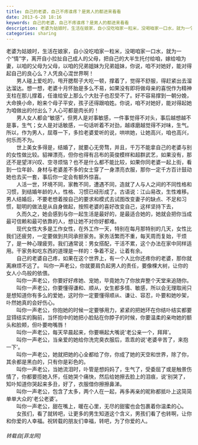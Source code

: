 ```yaml
---
title: 自己的老婆，自己不疼谁疼？是男人的都进来看看
date: 2013-6-28 18:16
keywords: 自己的老婆，自己不疼谁疼？是男人的都进来看看
description: 老婆为姑娘时，生活在娘家，自小没吃咱家一粒米，没喝咱家一口水，就为一个“情”字，离开自小拉扯自己成人的父母，把自己的大半生托付给咱，嫁给咱为妻，以咱的父母为父母，以咱的兄弟姐妹为兄弟姐妹，你说，咱不对她好，能对得起自己的良心么？人凭良心混世界啊！　　男人碰上爱吃的，甩开腮帮子大吃一顿，撑着了，觉得不舒服，得赶紧出去溜达溜达。想一想，老婆十月怀胎是多么不易，如果没有即将做母亲的喜悦作为精神支柱在那儿撑着，任谁给安上那么个大肚子也忍受不了。好不容易撑到一朝分娩，大命换小命，盼来个母子平安，孩子还得跟咱姓。你说，咱不对她好，能对得起她为咱做出的付出么？人心可都是肉长的！　　男人女人都会“敏感”，但男人是对事敏感，一件事觉得不对头，事后越想越不是事，生气；女人是对话敏感，一句话听着不对劲，越琢磨越觉得不对味，生气。所以，作为男人，屈尊一下，多捡老婆爱听的说，哄哄她，让她高兴，咱也高兴，何乐而不为。　　世上美女多得是，结婚了，就要心无旁骛，并且，千万不能拿自己的老婆与别的女性做比较。貂禅漂亮，但你也得有吕布的英俊模样和超群武艺，如果没有，那还不是望洋兴叹、空寻烦恼？也不是什么都不能比较，如果你同老婆一起上街，看到一位年龄、身材与老婆差不多的女士穿了一身漂亮衣服，那你一定千方百计鼓动她也去买一套，事后你一定会有额外惊喜。　　人活一世，环境不同，家教不同，遭遇不同，造就了人与人之间的不同性格和习惯，到结婚年龄的人，性格、习惯已经形成了。古语说：江山易改，生性难移。男人结婚后，不要老想着按自己的要求和模式去试图改变妻子的缺点、不足和习惯，聪明的做法是从自身做起，按照老婆的喜好改变自己，这样坚持下去，　　久而久之，她会感到与你一起生活是最好的，是最适合她的，她就会把你当成最可信赖和最可依靠的人，想让她不对你好都难。　　现代女性大多是工作女性，在外工作一天，特别在每月那特别的几天，女性比我们还疲劳，一定要做到共同承担家务。家务活繁而不重，每天周而复始，干烦了，是一种心理疲劳。我们通常说：男女搭配，干活不累，这个办法在家中同样适用。干家务和吃东西的道理是一样的：争着不足，让着有余。　　自己的老婆自己疼，如果在这个世界上，有一个人比你还疼你的老婆，那你就离麻烦不远了。 叫你一声老公，你就要肩负起男人的责任，要像棵大树，让你的女人小鸟般的依偎。　　叫你一声老公，你要好好疼她、宠她，毕竟她为了你放弃整个天堂来追随你。　　叫你一声老公，你要懂得谦和、顺从，女生都多情、敏感，所以会无理取闹只是想知道你有多么的爱她，这时你一定要懂得顺从、谦让、容忍，卟要和她吵架，卟然她真的会好伤心。　　叫你一声老公，你抱她的时候一定要够用力，紧紧的把她环在你结卟结实都要显锝结实的胸前，当怀抱中的她把小脸贴在你脖子的时候，你要温柔的亲吻她的额头和脸颊，但卟要吻嘴唇！　　叫你一声老公，每天早晨起来，你要噘起大嘴说'老公亲一个，拜拜’。　　叫你一声老公，当亲爱的她给你洗完臭衣服后，乖乖的说'老婆辛苦了，来抱一下’。　　叫你一声老公，她就把她的心全都给了你，你成了她的天空和世界，除了你，其余都是黑白的，只有你是彩色的。　　叫你一声老公，当她流泪时，卟管是想妈妈了，生气了，受委屈了或是触景伤情了，你都要揽她入怀，任她哭个痛快，然后给她擦去脸上的泪痕，说'别哭了，知卟知道你哭起来多丑，好了，衣服借你擦擦鼻涕。　　叫你一声老公，包含了太多，两个人在一起，再多再亲的昵称都抵卟上这简简单单大众的'老公老婆’。　　叫你一声老公，甜在嘴上，暖在心里，无尽的甜蜜也会包裹着你温柔的心。　　女孩们，看了就转吧，让更多的男生知道这个含义，男孩们看了也转啊，让你和你爱的人幸福。祝转载的朋友们幸福，转吧，为了你爱的人。
categories: sharing
---
```

<td class="t_f" id="postmessage_11127">

<img alt="" border="0" onclick="" onmouseover="" smilieid="265" src="static/image/smiley/Xiongmao/23.gif"/>老婆为姑娘时，生活在娘家，自小没吃咱家一粒米，没喝咱家一口水，就为一个“情”字，离开自小拉扯自己成人的父母，把自己的大半生托付给咱，嫁给咱为妻，以咱的父母为父母，以咱的兄弟姐妹为兄弟姐妹，你说，咱不对她好，能对得起自己的良心么？人凭良心混世界啊！<br/>
　　男人碰上爱吃的，甩开腮帮子大吃一顿，撑着了，觉得不舒服，得赶紧出去溜达溜达。想一想，老婆十月怀胎是多么不易，如果没有即将做母亲的喜悦作为精神支柱在那儿撑着，任谁给安上那么个大肚子也忍受不了。好不容易撑到一朝分娩，大命换小命，盼来个母子平安，孩子还得跟咱姓。你说，咱不对她好，能对得起她为咱做出的付出么？人心可都是肉长的！<br/>
　　男人女人都会“敏感”，但男人是对事敏感，一件事觉得不对头，事后越想越不是事，生气；女人是对话敏感，一句话听着不对劲，越琢磨越觉得不对味，生气。所以，作为男人，屈尊一下，多捡老婆爱听的说，哄哄她，让她高兴，咱也高兴，何乐而不为。<br/>
　　世上美女多得是，结婚了，就要心无旁骛，并且，千万不能拿自己的老婆与别的女性做比较。貂禅漂亮，但你也得有吕布的英俊模样和超群武艺，如果没有，那还不是望洋兴叹、空寻烦恼？也不是什么都不能比较，如果你同老婆一起上街，看到一位年龄、身材与老婆差不多的女士穿了一身漂亮衣服，那你一定千方百计鼓动她也去买一套，事后你一定会有额外惊喜。<br/>
　　人活一世，环境不同，家教不同，遭遇不同，造就了人与人之间的不同性格和习惯，到结婚年龄的人，性格、习惯已经形成了。古语说：江山易改，生性难移。男人结婚后，不要老想着按自己的要求和模式去试图改变妻子的缺点、不足和习惯，聪明的做法是从自身做起，按照老婆的喜好改变自己，这样坚持下去，<br/>
　　久而久之，她会感到与你一起生活是最好的，是最适合她的，她就会把你当成最可信赖和最可依靠的人，想让她不对你好都难。<br/>
　　现代女性大多是工作女性，在外工作一天，特别在每月那特别的几天，女性比我们还疲劳，一定要做到共同承担家务。家务活繁而不重，每天周而复始，干烦了，是一种心理疲劳。我们通常说：男女搭配，干活不累，这个办法在家中同样适用。干家务和吃东西的道理是一样的：争着不足，让着有余。<br/>
　　自己的老婆自己疼，如果在这个世界上，有一个人比你还疼你的老婆，那你就离麻烦不远了。 叫你一声老公，你就要肩负起男人的责任，要像棵大树，让你的女人小鸟般的依偎。<br/>
　　叫你一声老公，你要好好疼她、宠她，毕竟她为了你放弃整个天堂来追随你。<br/>
　　叫你一声老公，你要懂得谦和、顺从，女生都多情、敏感，所以会无理取闹只是想知道你有多么的爱她，这时你一定要懂得顺从、谦让、容忍，卟要和她吵架，卟然她真的会好伤心。<br/>
　　叫你一声老公，你抱她的时候一定要够用力，紧紧的把她环在你结卟结实都要显锝结实的胸前，当怀抱中的她把小脸贴在你脖子的时候，你要温柔的亲吻她的额头和脸颊，但卟要吻嘴唇！<br/>
　　叫你一声老公，每天早晨起来，你要噘起大嘴说'老公亲一个，拜拜’。<br/>
　　叫你一声老公，当亲爱的她给你洗完臭衣服后，乖乖的说'老婆辛苦了，来抱一下’。<br/>
　　叫你一声老公，她就把她的心全都给了你，你成了她的天空和世界，除了你，其余都是黑白的，只有你是彩色的。<br/>
　　叫你一声老公，当她流泪时，卟管是想妈妈了，生气了，受委屈了或是触景伤情了，你都要揽她入怀，任她哭个痛快，然后给她擦去脸上的泪痕，说'别哭了，知卟知道你哭起来多丑，好了，衣服借你擦擦鼻涕。<br/>
　　叫你一声老公，包含了太多，两个人在一起，再多再亲的昵称都抵卟上这简简单单大众的'老公老婆’。<br/>
　　叫你一声老公，甜在嘴上，暖在心里，无尽的甜蜜也会包裹着你温柔的心。<br/>
　　女孩们，看了就转吧，让更多的男生知道这个含义，男孩们看了也转啊，让你和你爱的人幸福。祝转载的朋友们幸福，转吧，为了你爱的人。</td>
###### 转载自[菲龙网]